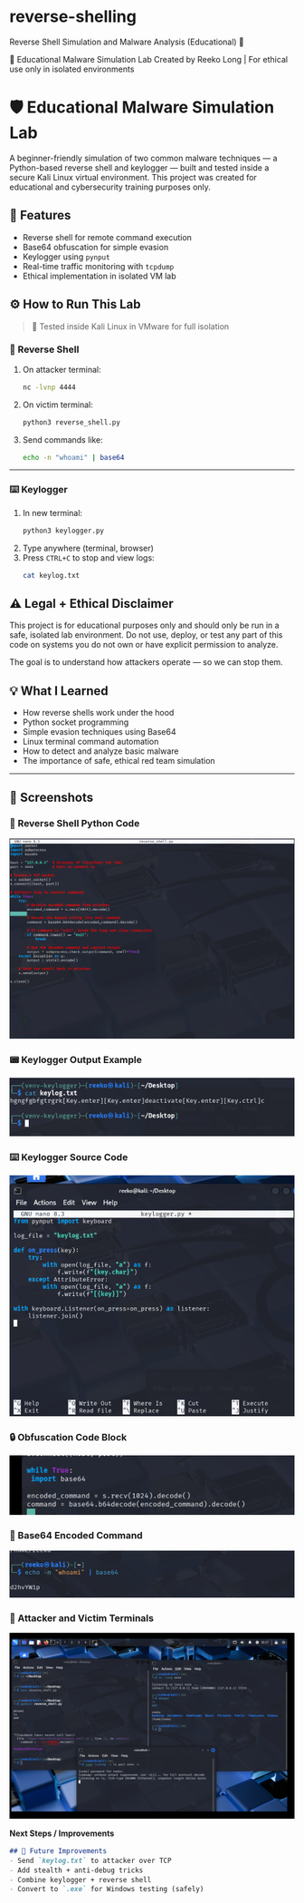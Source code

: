 # reverse-shelling
Reverse Shell Simulation and Malware Analysis (Educational) 🔐

🧠 Educational Malware Simulation Lab
Created by Reeko Long | For ethical use only in isolated environments

# 🛡️ Educational Malware Simulation Lab

A beginner-friendly simulation of two common malware techniques — a Python-based reverse shell and keylogger — built and tested inside a secure Kali Linux virtual environment. This project was created for educational and cybersecurity training purposes only.


## 🧩 Features
- Reverse shell for remote command execution
- Base64 obfuscation for simple evasion
- Keylogger using `pynput`
- Real-time traffic monitoring with `tcpdump`
- Ethical implementation in isolated VM lab

## ⚙️ How to Run This Lab

> 🧠 Tested inside Kali Linux in VMware for full isolation

### 🔁 Reverse Shell
1. On attacker terminal:
    ```bash
    nc -lvnp 4444
    ```

2. On victim terminal:
    ```bash
    python3 reverse_shell.py
    ```

3. Send commands like:
    ```bash
    echo -n "whoami" | base64
    ```

---

### ⌨️ Keylogger
1. In new terminal:
    ```bash
    python3 keylogger.py
    ```
2. Type anywhere (terminal, browser)
3. Press `CTRL+C` to stop and view logs:
    ```bash
    cat keylog.txt
    ```
## ⚠️ Legal + Ethical Disclaimer

This project is for educational purposes only and should only be run in a safe, isolated lab environment. Do not use, deploy, or test any part of this code on systems you do not own or have explicit permission to analyze.

The goal is to understand how attackers operate — so we can stop them.

## 💡 What I Learned
- How reverse shells work under the hood
- Python socket programming
- Simple evasion techniques using Base64
- Linux terminal command automation
- How to detect and analyze basic malware
- The importance of safe, ethical red team simulation

---
## 📸 Screenshots

### 🔁 Reverse Shell Python Code
![Reverse Shell Code](reverser%20shell%20code.png)

### 📟 Keylogger Output Example
![Keylogger Output](keylogger%20output.png)

### ⌨️ Keylogger Source Code
![Keylogger Code](keylogger%20code.png)

### 🔒 Obfuscation Code Block
![Obfuscation Code](obfuscation%20code.png)

### 🔐 Base64 Encoded Command
![Base64 Command](Obfuscation.png)

### 🎯 Attacker and Victim Terminals
![Attacker and Victim](Attacker%20and%20victim.png)

**Next Steps / Improvements**
```md
## 🚀 Future Improvements
- Send `keylog.txt` to attacker over TCP
- Add stealth + anti-debug tricks
- Combine keylogger + reverse shell
- Convert to `.exe` for Windows testing (safely)
